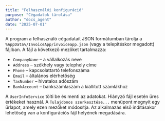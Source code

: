 ```yaml
---
title: "Felhasználói konfiguráció"
purpose: "Cégadatok tárolása"
author: "docs_agent"
date: "2025-07-01"
---
```


A program a felhasználó cégadatait JSON formátumban tárolja a `%AppData%/InvoiceApp/invoiceapp.json` (vagy a telepítéskor megadott) fájlban. A fájl a következő mezőket tartalmazza:

- `CompanyName` – a vállalkozás neve
- `Address` – székhely vagy telephely címe
- `Phone` – kapcsolattartó telefonszáma
- `Email` – általános elérhetőség
- `TaxNumber` – hivatalos adószám
- `BankAccount` – bankszámlaszám a kiállított számlákhoz


A `UserInfoService` tölti be és menti az adatokat. Hiányzó fájl esetén üres értékeket használ. A `Tulajdonos szerkesztése...` menüpont megnyit egy űrlapot, amely ezen mezőket módosítja.
Az alkalmazás első indításakor lehetőség van a konfigurációs fájl helyének megadására.
